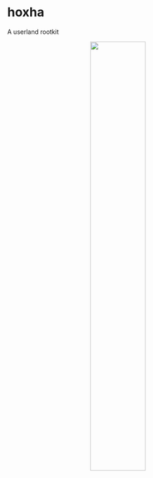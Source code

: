 # hoxha
A userland rootkit 

<center><img src="https://upload.wikimedia.org/wikipedia/commons/f/fe/Enver_Hoxha_%28portret%29.jpg" width="50%" height="50%"/></center>
